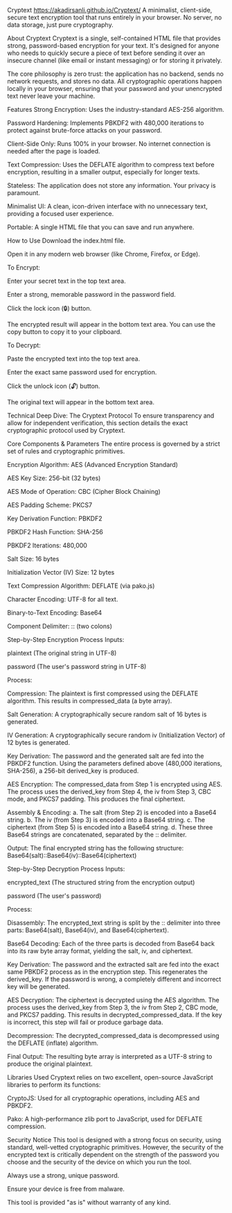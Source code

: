 Cryptext   https://akadirsanli.github.io/Cryptext/ 
A minimalist, client-side, secure text encryption tool that runs entirely in your browser. No server, no data storage, just pure cryptography.

About Cryptext
Cryptext is a single, self-contained HTML file that provides strong, password-based encryption for your text. It's designed for anyone who needs to quickly secure a piece of text before sending it over an insecure channel (like email or instant messaging) or for storing it privately.

The core philosophy is zero trust: the application has no backend, sends no network requests, and stores no data. All cryptographic operations happen locally in your browser, ensuring that your password and your unencrypted text never leave your machine.

Features
Strong Encryption: Uses the industry-standard AES-256 algorithm.

Password Hardening: Implements PBKDF2 with 480,000 iterations to protect against brute-force attacks on your password.

Client-Side Only: Runs 100% in your browser. No internet connection is needed after the page is loaded.

Text Compression: Uses the DEFLATE algorithm to compress text before encryption, resulting in a smaller output, especially for longer texts.

Stateless: The application does not store any information. Your privacy is paramount.

Minimalist UI: A clean, icon-driven interface with no unnecessary text, providing a focused user experience.

Portable: A single HTML file that you can save and run anywhere.

How to Use
Download the index.html file.

Open it in any modern web browser (like Chrome, Firefox, or Edge).

To Encrypt:

Enter your secret text in the top text area.

Enter a strong, memorable password in the password field.

Click the lock icon (🔒) button.

The encrypted result will appear in the bottom text area. You can use the copy button to copy it to your clipboard.

To Decrypt:

Paste the encrypted text into the top text area.

Enter the exact same password used for encryption.

Click the unlock icon (🔓) button.

The original text will appear in the bottom text area.

Technical Deep Dive: The Cryptext Protocol
To ensure transparency and allow for independent verification, this section details the exact cryptographic protocol used by Cryptext.

Core Components & Parameters
The entire process is governed by a strict set of rules and cryptographic primitives.

Encryption Algorithm: AES (Advanced Encryption Standard)

AES Key Size: 256-bit (32 bytes)

AES Mode of Operation: CBC (Cipher Block Chaining)

AES Padding Scheme: PKCS7

Key Derivation Function: PBKDF2

PBKDF2 Hash Function: SHA-256

PBKDF2 Iterations: 480,000

Salt Size: 16 bytes

Initialization Vector (IV) Size: 12 bytes

Text Compression Algorithm: DEFLATE (via pako.js)

Character Encoding: UTF-8 for all text.

Binary-to-Text Encoding: Base64

Component Delimiter: :: (two colons)

Step-by-Step Encryption Process
Inputs:

plaintext (The original string in UTF-8)

password (The user's password string in UTF-8)

Process:

Compression: The plaintext is first compressed using the DEFLATE algorithm. This results in compressed_data (a byte array).

Salt Generation: A cryptographically secure random salt of 16 bytes is generated.

IV Generation: A cryptographically secure random iv (Initialization Vector) of 12 bytes is generated.

Key Derivation: The password and the generated salt are fed into the PBKDF2 function. Using the parameters defined above (480,000 iterations, SHA-256), a 256-bit derived_key is produced.

AES Encryption: The compressed_data from Step 1 is encrypted using AES. The process uses the derived_key from Step 4, the iv from Step 3, CBC mode, and PKCS7 padding. This produces the final ciphertext.

Assembly & Encoding:
a. The salt (from Step 2) is encoded into a Base64 string.
b. The iv (from Step 3) is encoded into a Base64 string.
c. The ciphertext (from Step 5) is encoded into a Base64 string.
d. These three Base64 strings are concatenated, separated by the :: delimiter.

Output: The final encrypted string has the following structure:
Base64(salt)::Base64(iv)::Base64(ciphertext)

Step-by-Step Decryption Process
Inputs:

encrypted_text (The structured string from the encryption output)

password (The user's password)

Process:

Disassembly: The encrypted_text string is split by the :: delimiter into three parts: Base64(salt), Base64(iv), and Base64(ciphertext).

Base64 Decoding: Each of the three parts is decoded from Base64 back into its raw byte array format, yielding the salt, iv, and ciphertext.

Key Derivation: The password and the extracted salt are fed into the exact same PBKDF2 process as in the encryption step. This regenerates the derived_key. If the password is wrong, a completely different and incorrect key will be generated.

AES Decryption: The ciphertext is decrypted using the AES algorithm. The process uses the derived_key from Step 3, the iv from Step 2, CBC mode, and PKCS7 padding. This results in decrypted_compressed_data. If the key is incorrect, this step will fail or produce garbage data.

Decompression: The decrypted_compressed_data is decompressed using the DEFLATE (inflate) algorithm.

Final Output: The resulting byte array is interpreted as a UTF-8 string to produce the original plaintext.

Libraries Used
Cryptext relies on two excellent, open-source JavaScript libraries to perform its functions:

CryptoJS: Used for all cryptographic operations, including AES and PBKDF2.

Pako: A high-performance zlib port to JavaScript, used for DEFLATE compression.

Security Notice
This tool is designed with a strong focus on security, using standard, well-vetted cryptographic primitives. However, the security of the encrypted text is critically dependent on the strength of the password you choose and the security of the device on which you run the tool.

Always use a strong, unique password.

Ensure your device is free from malware.

This tool is provided "as is" without warranty of any kind.
